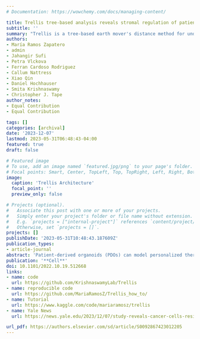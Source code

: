 ```yaml
---
# Documentation: https://wowchemy.com/docs/managing-content/

title: Trellis tree-based analysis reveals stromal regulation of patient-derived organoid drug responses
subtitle: ''
summary: "Trellis is a tree-based earth mover's distance method for understanding estimating treatment effects from single cell data. In this work we apply it to colorectal cancer PDOS and investigate the chemoprotection induced by cancer-associated fibroblasts."
authors:
- María Ramos Zapatero
- admin
- Jahangir Sufi
- Petra Vlckova
- Ferran Cardoso Rodriguez
- Callum Nattress
- Xiao Qin
- Daniel Hochhauser
- Smita Krishnaswamy
- Christopher J. Tape
author_notes:
- Equal Contribution
- Equal Contribution

tags: []
categories: [archival]
date: '2023-12-07'
lastmod: 2023-05-31T06:48:43-04:00
featured: true
draft: false

# Featured image
# To use, add an image named `featured.jpg/png` to your page's folder.
# Focal points: Smart, Center, TopLeft, Top, TopRight, Left, Right, BottomLeft, Bottom, BottomRight.
image:
  caption: 'Trellis Architecture'
  focal_point: ''
  preview_only: false

# Projects (optional).
#   Associate this post with one or more of your projects.
#   Simply enter your project's folder or file name without extension.
#   E.g. `projects = ["internal-project"]` references `content/project/deep-learning/index.md`.
#   Otherwise, set `projects = []`.
projects: []
publishDate: '2023-05-31T10:48:43.187609Z'
publication_types:
- article-journal
abstract: 'Patient-derived organoids (PDOs) can model personalized therapy responses; however, current screening technologies cannot reveal drug response mechanisms or how tumor microenvironment cells alter therapeutic performance. To address this, we developed a highly multiplexed mass cytometry platform to measure post-translational modification (PTM) signaling, DNA damage, cell-cycle activity, and apoptosis in >2,500 colorectal cancer (CRC) PDOs and cancer-associated fibroblasts (CAFs) in response to clinical therapies at single-cell resolution. To compare patient- and microenvironment-specific drug responses in thousands of single-cell datasets, we developed “Trellis”—a highly scalable, tree-based treatment effect analysis method. Trellis single-cell screening revealed that on-target cell-cycle blockage and DNA-damage drug effects are common, even in chemorefractory PDOs. However, drug-induced apoptosis is rarer, patient-specific, and aligns with cancer cell PTM signaling. We find that CAFs can regulate PDO plasticity—shifting proliferative colonic stem cells (proCSCs) to slow-cycling revival colonic stem cells (revCSCs) to protect cancer cells from chemotherapy.'
publication: '**Cell**'
doi: 10.1101/2022.10.19.512668
links:
- name: code
  url: https://github.com/KrishnaswamyLab/Trellis
- name: reproducible code
  url: https://github.com/MariaRamosZ/Trellis_how_to/
- name: Tutorial
  url: https://www.kaggle.com/code/mariaramosz/trellis
- name: Yale News
  url: https://news.yale.edu/2023/12/07/study-reveals-cancer-cells-resistance-and-vulnerability-treatment

url_pdf: https://authors.elsevier.com/sd/article/S0092867423012205
---
```


